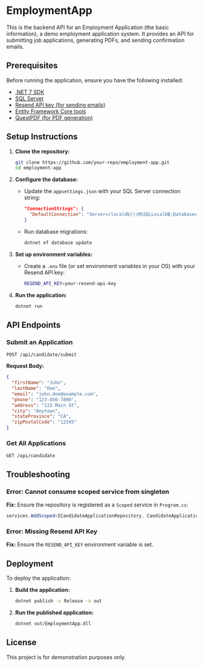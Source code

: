 # EmploymentApp

This is the backend API for an Employment Application (the basic information), a demo employment application system. It provides an API for submitting job applications, generating PDFs, and sending confirmation emails.

## Prerequisites

Before running the application, ensure you have the following installed:

- [.NET 7 SDK](https://dotnet.microsoft.com/en-us/download)
- [SQL Server](https://www.microsoft.com/en-us/sql-server/sql-server-downloads)
- [Resend API key (for sending emails)](https://resend.com/docs/send-with-dotnet) 
- [Entity Framework Core tools](https://learn.microsoft.com/en-us/ef/)
- [QuestPDF (for PDF generation)](https://www.questpdf.com/getting-started.html)

## Setup Instructions

1. **Clone the repository:**
   ```sh
   git clone https://github.com/your-repo/employment-app.git
   cd employment-app
   ```

2. **Configure the database:**
   - Update the `appsettings.json` with your SQL Server connection string:
     ```json
     "ConnectionStrings": {
       "DefaultConnection": "Server=(localdb)\\MSSQLLocalDB;Database=EmploymentAppDB;Trusted_Connection=True;"
     }
     ```
   - Run database migrations:
     ```sh
     dotnet ef database update
     ```

3. **Set up environment variables:**
   - Create a `.env` file (or set environment variables in your OS) with your Resend API key:
     ```sh
     RESEND_API_KEY=your-resend-api-key
     ```

4. **Run the application:**
   ```sh
   dotnet run
   ```

## API Endpoints

### Submit an Application
   ```http
   POST /api/candidate/submit
   ```
   **Request Body:**
   ```json
   {
     "firstName": "John",
     "lastName": "Doe",
     "email": "john.doe@example.com",
     "phone": "123-456-7890",
     "address": "123 Main St",
     "city": "Anytown",
     "stateProvince": "CA",
     "zipPostalCode": "12345"
   }
   ```

### Get All Applications
   ```http
   GET /api/candidate
   ```

## Troubleshooting

### Error: Cannot consume scoped service from singleton
**Fix:** Ensure the repository is registered as a `Scoped` service in `Program.cs`:
```csharp
services.AddScoped<ICandidateApplicationRepository, CandidateApplicationRepository>();
```

### Error: Missing Resend API Key
**Fix:** Ensure the `RESEND_API_KEY` environment variable is set.

## Deployment

To deploy the application:

1. **Build the application:**
   ```sh
   dotnet publish -c Release -o out
   ```

2. **Run the published application:**
   ```sh
   dotnet out/EmploymentApp.dll
   ```

## License
This project is for demonstration purposes only.

